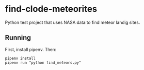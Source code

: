 # find-clode-meteorites
Python test project that uses NASA data to find meteor landig sites.

## Running

First, install pipenv. Then:
```
pipenv install
pipenv run "python find_meteors.py"
```